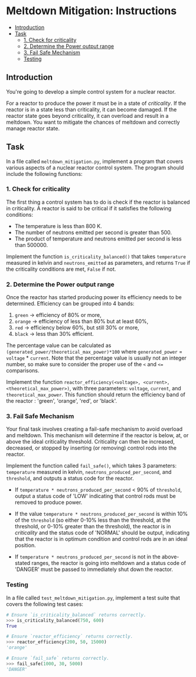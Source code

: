 # Meltdown Mitigation: Instructions

- [Introduction](#introduction)
- [Task](#task)
  - [1. Check for criticality](#1-check-for-criticality)
  - [2. Determine the Power output range](#2-determine-the-power-output-range)
  - [3. Fail Safe Mechanism](#3-fail-safe-mechanism)
  - [Testing](#testing)

## Introduction

You're going to develop a simple control system for a nuclear reactor.

For a reactor to produce the power it must be in a state of _criticality_. If
the reactor is in a state less than criticality, it can become damaged. If the
reactor state goes beyond criticality, it can overload and result in a meltdown.
You want to mitigate the chances of meltdown and correctly manage reactor state.

## Task

In a file called `meltdown_mitigation.py`, implement a program that covers
various aspects of a nuclear reactor control system. The program should include
the following functions:

### 1. Check for criticality

The first thing a control system has to do is check if the reactor is balanced
in criticality. A reactor is said to be critical if it satisfies the following
conditions:

- The temperature is less than 800 K.
- The number of neutrons emitted per second is greater than 500.
- The product of temperature and neutrons emitted per second is less
  than 500000.

Implement the function `is_criticality_balanced()` that takes `temperature`
measured in kelvin and `neutrons_emitted` as parameters, and returns `True` if
the criticality conditions are met, `False` if not.

### 2. Determine the Power output range

Once the reactor has started producing power its efficiency needs to be
determined. Efficiency can be grouped into 4 bands:

1. `green` -> efficiency of 80% or more,
2. `orange` -> efficiency of less than 80% but at least 60%,
3. `red` -> efficiency below 60%, but still 30% or more,
4. `black` -> less than 30% efficient.

The percentage value can be calculated as
`(generated_power/theoretical_max_power)*100` where `generated_power` =
`voltage` \* `current`. Note that the percentage value is usually not an integer
number, so make sure to consider the proper use of the `<` and `<=` comparisons.

Implement the function
`reactor_efficiency(<voltage>, <current>, <theoretical_max_power>)`, with three
parameters: `voltage`, `current`, and `theoretical_max_power`. This function
should return the efficiency band of the reactor : 'green', 'orange', 'red', or
'black'.

### 3. Fail Safe Mechanism

Your final task involves creating a fail-safe mechanism to avoid overload and
meltdown. This mechanism will determine if the reactor is below, at, or above
the ideal criticality threshold. Criticality can then be increased, decreased,
or stopped by inserting (or removing) control rods into the reactor.

Implement the function called `fail_safe()`, which takes 3 parameters:
`temperature` measured in kelvin, `neutrons_produced_per_second`, and
`threshold`, and outputs a status code for the reactor.

- If `temperature * neutrons_produced_per_second` < 90% of `threshold`, output a
  status code of 'LOW' indicating that control rods must be removed to produce
  power.

- If the value `temperature * neutrons_produced_per_second` is within 10% of the
  `threshold` (so either 0-10% less than the threshold, at the threshold, or
  0-10% greater than the threshold), the reactor is in _criticality_ and the
  status code of 'NORMAL' should be output, indicating that the reactor is in
  optimum condition and control rods are in an ideal position.

- If `temperature * neutrons_produced_per_second` is not in the above-stated
  ranges, the reactor is going into meltdown and a status code of 'DANGER' must
  be passed to immediately shut down the reactor.

### Testing

In a file called `test_meltdown_mitigation.py`, implement a test suite that
covers the following test cases:

```python
# Ensure `is_criticality_balanced` returns correctly.
>>> is_criticality_balanced(750, 600)
True

# Ensure `reactor_efficiency` returns correctly.
>>> reactor_efficiency(200, 50, 15000)
'orange'

# Ensure `fail_safe` returns correctly.
>>> fail_safe(1000, 30, 5000)
'DANGER'
```
